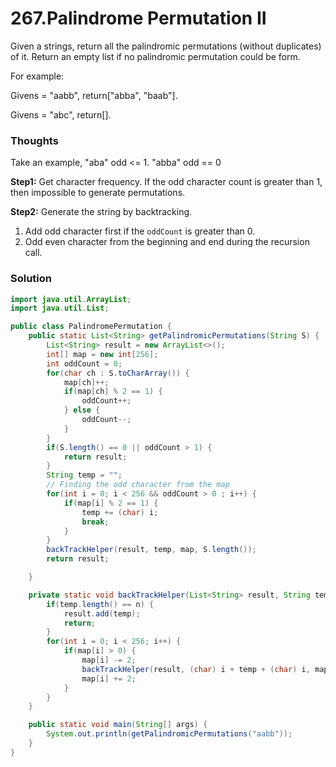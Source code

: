 # 267.Palindrome Permutation II
Given a strings, return all the palindromic permutations (without duplicates) of it. Return an empty list if no palindromic permutation could be form.

For example:

Givens = "aabb", return["abba", "baab"].

Givens = "abc", return[].

### Thoughts
Take an example, "aba" odd <= 1. "abba" odd == 0

**Step1:** Get character frequency. If the odd character count is greater than 1, then impossible to generate permutations. 

**Step2:** Generate the string by backtracking. 
1. Add odd character first if the `oddCount` is greater than 0.
2. Odd even character from the beginning and end during the recursion call. 

### Solution
```java
import java.util.ArrayList;
import java.util.List;

public class PalindromePermutation {
    public static List<String> getPalindromicPermutations(String S) {
        List<String> result = new ArrayList<>();
        int[] map = new int[256];
        int oddCount = 0;
        for(char ch : S.toCharArray()) {
            map[ch]++;
            if(map[ch] % 2 == 1) {
                oddCount++;
            } else {
                oddCount--;
            }
        }
        if(S.length() == 0 || oddCount > 1) {
            return result;
        }
        String temp = "";
        // Finding the odd character from the map
        for(int i = 0; i < 256 && oddCount > 0 ; i++) {
            if(map[i] % 2 == 1) {
                temp += (char) i;
                break;
            }
        }
        backTrackHelper(result, temp, map, S.length());
        return result;

    }

    private static void backTrackHelper(List<String> result, String temp, int[] map, int n) {
        if(temp.length() == n) {
            result.add(temp);
            return;
        }
        for(int i = 0; i < 256; i++) {
            if(map[i] > 0) {
                map[i] -= 2;
                backTrackHelper(result, (char) i + temp + (char) i, map, n);
                map[i] += 2;
            }
        }
    }

    public static void main(String[] args) {
        System.out.println(getPalindromicPermutations("aabb"));
    }
}
```
